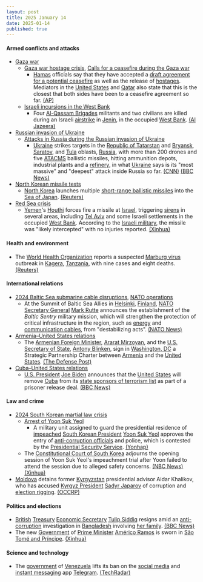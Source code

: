 ```yaml
---
layout: post
title: 2025 January 14
date: 2025-01-14
published: true
---
```



#### Armed conflicts and attacks

* [Gaza war](https://en.wikipedia.org/wiki/Gaza_war "Gaza war")
  * [Gaza war hostage crisis](https://en.wikipedia.org/wiki/Gaza_war_hostage_crisis "Gaza war hostage crisis"), [Calls for a ceasefire during the Gaza war](https://en.wikipedia.org/wiki/Calls_for_a_ceasefire_during_the_Gaza_war "Calls for a ceasefire during the Gaza war")
    * [Hamas](https://en.wikipedia.org/wiki/Hamas "Hamas") officials say that they have accepted a [draft agreement for a potential ceasefire](https://en.wikipedia.org/wiki/2025_Gaza_war_ceasefire "2025 Gaza war ceasefire") as well as the release of [hostages](https://en.wikipedia.org/wiki/Gaza_war_hostage_crisis "Gaza war hostage crisis"). Mediators in the [United States](https://en.wikipedia.org/wiki/United_States "United States") and [Qatar](https://en.wikipedia.org/wiki/Qatar "Qatar") also state that this is the closest that both sides have been to a ceasefire agreement so far. [(AP)](https://apnews.com/article/israel-palestinians-hamas-war-news-01-14-2025-a1495c0f4f13102903ce31a862c49baa)
  * [Israeli incursions in the West Bank](https://en.wikipedia.org/wiki/Israeli_incursions_in_the_West_Bank_%282023%E2%80%93present%29 "Israeli incursions in the West Bank (2023–present)")
    * Four [Al-Qassam Brigades](https://en.wikipedia.org/wiki/Al-Qassam_Brigades "Al-Qassam Brigades") militants and two civilians are killed during an Israeli [airstrike](https://en.wikipedia.org/wiki/Airstrike "Airstrike") in [Jenin](https://en.wikipedia.org/wiki/Jenin "Jenin"), in the occupied [West Bank](https://en.wikipedia.org/wiki/West_Bank "West Bank"). [(Al Jazeera)](https://www.aljazeera.com/news/liveblog/2025/1/15/live-israel-launches-fierce-strikes-on-gaza-as-ceasefire-deal-moves-closer?update=3442835)
* [Russian invasion of Ukraine](https://en.wikipedia.org/wiki/Russian_invasion_of_Ukraine "Russian invasion of Ukraine")
  * [Attacks in Russia during the Russian invasion of Ukraine](https://en.wikipedia.org/wiki/Attacks_in_Russia_during_the_Russian_invasion_of_Ukraine "Attacks in Russia during the Russian invasion of Ukraine")
    * [Ukraine](https://en.wikipedia.org/wiki/Armed_Forces_of_Ukraine "Armed Forces of Ukraine") strikes targets in the [Republic of Tatarstan](https://en.wikipedia.org/wiki/Republic_of_Tatarstan "Republic of Tatarstan") and [Bryansk](https://en.wikipedia.org/wiki/Bryansk_Oblast "Bryansk Oblast"), [Saratov](https://en.wikipedia.org/wiki/Saratov_Oblast "Saratov Oblast"), and [Tula](https://en.wikipedia.org/wiki/Tula_Oblast "Tula Oblast") oblasts, [Russia](https://en.wikipedia.org/wiki/Russia "Russia"), with more than 200 drones and five [ATACMS](https://en.wikipedia.org/wiki/ATACMS "ATACMS") ballistic missiles, hitting ammunition depots, industrial plants and a [refinery](https://en.wikipedia.org/wiki/Refinery "Refinery"), in what [Ukraine](https://en.wikipedia.org/wiki/Ukraine "Ukraine") says is its "most massive" and "deepest" attack inside Russia so far. [(CNN)](https://edition.cnn.com/2025/01/14/europe/ukraine-russia-drone-missile-attack-intl-hnk/index.html) [(BBC News)](https://www.bbc.com/news/articles/cwypg2z780go)
* [North Korean missile tests](https://en.wikipedia.org/wiki/List_of_North_Korean_missile_tests "List of North Korean missile tests")
  * [North Korea](https://en.wikipedia.org/wiki/Korean_People%27s_Army "Korean People's Army") launches multiple [short-range ballistic missiles](https://en.wikipedia.org/wiki/Short-range_ballistic_missile "Short-range ballistic missile") into the [Sea of Japan](https://en.wikipedia.org/wiki/Sea_of_Japan "Sea of Japan"). [(Reuters)](https://www.reuters.com/world/asia-pacific/north-korea-fires-missile-off-east-coast-says-south-korea-military-2025-01-14/)
* [Red Sea crisis](https://en.wikipedia.org/wiki/Red_Sea_crisis "Red Sea crisis")
  * [Yemen](https://en.wikipedia.org/wiki/Yemen "Yemen")'s [Houthi](https://en.wikipedia.org/wiki/Houthi "Houthi") forces fire a missile at [Israel](https://en.wikipedia.org/wiki/Israel "Israel"), triggering [sirens](https://en.wikipedia.org/wiki/Civil_defense_siren "Civil defense siren") in several areas, including [Tel Aviv](https://en.wikipedia.org/wiki/Tel_Aviv "Tel Aviv") and some Israeli settlements in the occupied [West Bank](https://en.wikipedia.org/wiki/West_Bank "West Bank"). According to the [Israeli military](https://en.wikipedia.org/wiki/Israeli_Defense_Forces "Israeli Defense Forces"), the missile was "likely intercepted" with no injuries reported. [(Xinhua)](https://english.news.cn/20250114/7d596dc7d5e6418683867e53dbecb391/c.html)

#### Health and environment

* The [World Health Organization](https://en.wikipedia.org/wiki/World_Health_Organization "World Health Organization") reports a suspected [Marburg virus](https://en.wikipedia.org/wiki/Marburg_virus_disease "Marburg virus disease") outbreak in [Kagera](https://en.wikipedia.org/wiki/Kagera_Region "Kagera Region"), [Tanzania](https://en.wikipedia.org/wiki/Tanzania "Tanzania"), with nine cases and eight deaths. [(Reuters)](https://www.reuters.com/world/africa/suspected-outbreak-marburg-virus-kills-eight-tanzania-who-says-2025-01-15/)

#### International relations

* [2024 Baltic Sea submarine cable disruptions](https://en.wikipedia.org/wiki/2024_Baltic_Sea_submarine_cable_disruptions "2024 Baltic Sea submarine cable disruptions"), [NATO operations](https://en.wikipedia.org/wiki/List_of_NATO_operations "List of NATO operations")
  * At the Summit of Baltic Sea Allies in [Helsinki](https://en.wikipedia.org/wiki/Helsinki "Helsinki"), [Finland](https://en.wikipedia.org/wiki/Finland "Finland"), [NATO Secretary General](https://en.wikipedia.org/wiki/Secretary_General_of_NATO "Secretary General of NATO") [Mark Rutte](https://en.wikipedia.org/wiki/Mark_Rutte "Mark Rutte") announces the establishment of the *Baltic Sentry* military mission, which will strengthen the protection of critical infrastructure in the region, such as [energy](https://en.wikipedia.org/wiki/Submarine_power_cable "Submarine power cable") and [communication cables](https://en.wikipedia.org/wiki/Submarine_communications_cable "Submarine communications cable"), from "destabilizing acts". [(NATO News)](https://www.nato.int/cps/cz/natohq/news_232122.htm?selectedLocale=en)
* [Armenia–United States relations](https://en.wikipedia.org/wiki/Armenia%E2%80%93United_States_relations "Armenia–United States relations")
  * The [Armenian Foreign Minister](https://en.wikipedia.org/wiki/Ministry_of_Foreign_Affairs_%28Armenia%29 "Ministry of Foreign Affairs (Armenia)"), [Ararat Mirzoyan](https://en.wikipedia.org/wiki/Ararat_Mirzoyan "Ararat Mirzoyan"), and the [U.S. Secretary of State](https://en.wikipedia.org/wiki/United_States_Secretary_of_State "United States Secretary of State"), [Antony Blinken](https://en.wikipedia.org/wiki/Antony_Blinken "Antony Blinken"), sign in [Washington, DC](https://en.wikipedia.org/wiki/Washington%2C_DC "Washington, DC") a Strategic Partnership Charter between [Armenia](https://en.wikipedia.org/wiki/Armenia "Armenia") and the [United States](https://en.wikipedia.org/wiki/United_States "United States"). [(The Defense Post)](https://thedefensepost.com/2025/01/14/armenia-signs-us-pact/)
* [Cuba–United States relations](https://en.wikipedia.org/wiki/Cuba%E2%80%93United_States_relations "Cuba–United States relations")
  * [U.S. President](https://en.wikipedia.org/wiki/President_of_the_United_States "President of the United States") [Joe Biden](https://en.wikipedia.org/wiki/Joe_Biden "Joe Biden") announces that the [United States](https://en.wikipedia.org/wiki/United_States "United States") will remove [Cuba](https://en.wikipedia.org/wiki/Cuba "Cuba") from its [state sponsors of terrorism list](https://en.wikipedia.org/wiki/State_Sponsors_of_Terrorism_%28U.S._list%29 "State Sponsors of Terrorism (U.S. list)") as part of a prisoner release deal. [(BBC News)](https://www.bbc.com/news/articles/c17e0k92g41o)

#### Law and crime

* [2024 South Korean martial law crisis](https://en.wikipedia.org/wiki/2024_South_Korean_martial_law_crisis "2024 South Korean martial law crisis")
  * [Arrest of Yoon Suk Yeol](https://en.wikipedia.org/wiki/Arrest_of_Yoon_Suk_Yeol "Arrest of Yoon Suk Yeol")
    * A military unit assigned to guard the presidential residence of [impeached](https://en.wikipedia.org/wiki/Impeachment_of_Yoon_Suk_Yeol "Impeachment of Yoon Suk Yeol") [South Korean President](https://en.wikipedia.org/wiki/President_of_South_Korea "President of South Korea") [Yoon Suk Yeol](https://en.wikipedia.org/wiki/Yoon_Suk_Yeol "Yoon Suk Yeol") approves the entry of [anti-corruption officials](https://en.wikipedia.org/wiki/Corruption_Investigation_Office_for_High-ranking_Officials "Corruption Investigation Office for High-ranking Officials") and police, which is contested by the [Presidential Security Service](https://en.wikipedia.org/wiki/Presidential_Security_Service_%28South_Korea%29 "Presidential Security Service (South Korea)"). [(Yonhap)](https://en.yna.co.kr/view/AEN20250114011453320?section=national/politics)
  * The [Constitutional Court of South Korea](https://en.wikipedia.org/wiki/Constitutional_Court_of_South_Korea "Constitutional Court of South Korea") adjourns the opening session of Yoon Suk Yeol's impeachment trial after Yoon failed to attend the session due to alleged safety concerns. [(NBC News)](https://www.nbcnews.com/news/world/impeachment-trial-south-koreas-yoon-adjourned-not-attend-rcna187549) [(Xinhua)](https://english.news.cn/20250112/45dfd6352df4438ea412380d3f2df56e/c.html)
* [Moldova](https://en.wikipedia.org/wiki/Moldova "Moldova") detains former [Kyrgyzstan](https://en.wikipedia.org/wiki/Kyrgyzstan "Kyrgyzstan") presidential advisor Aidar Khalikov, who has accused [Kyrgyz President](https://en.wikipedia.org/wiki/President_of_Kyrgyzstan "President of Kyrgyzstan") [Sadyr Japarov](https://en.wikipedia.org/wiki/Sadyr_Japarov "Sadyr Japarov") of corruption and [election rigging](https://en.wikipedia.org/wiki/Electoral_fraud "Electoral fraud"). [(OCCRP)](https://www.occrp.org/en/news/moldova-detains-ex-kyrgyz-advisor-who-accused-president-japarov-of-graft)

#### Politics and elections

* [British](https://en.wikipedia.org/wiki/United_Kingdom "United Kingdom") [Treasury](https://en.wikipedia.org/wiki/HM_Treasury "HM Treasury") [Economic Secretary](https://en.wikipedia.org/wiki/Economic_Secretary_to_the_Treasury "Economic Secretary to the Treasury") [Tulip Siddiq](https://en.wikipedia.org/wiki/Tulip_Siddiq "Tulip Siddiq") resigns amid an [anti-corruption](https://en.wikipedia.org/wiki/Anti-corruption "Anti-corruption") investigation in [Bangladesh](https://en.wikipedia.org/wiki/Bangladesh "Bangladesh") involving [her family](https://en.wikipedia.org/wiki/Tungipara_Sheikh_family "Tungipara Sheikh family"). [(BBC News)](https://www.bbc.com/news/live/crmnjjm9j12t)
* The new [Government](https://en.wikipedia.org/wiki/Government_of_S%C3%A3o_Tom%C3%A9_and_Pr%C3%ADncipe "Government of São Tomé and Príncipe") of [Prime Minister](https://en.wikipedia.org/wiki/Prime_Minister_of_S%C3%A3o_Tom%C3%A9_and_Pr%C3%ADncipe "Prime Minister of São Tomé and Príncipe") [Américo Ramos](https://en.wikipedia.org/wiki/Am%C3%A9rico_Ramos "Américo Ramos") is sworn in [São Tomé and Príncipe](https://en.wikipedia.org/wiki/S%C3%A3o_Tom%C3%A9_and_Pr%C3%ADncipe "São Tomé and Príncipe"). [(Xinhua)](https://english.news.cn/20250115/62c12ba528404f3b923b3a6f6853de7f/c.html)

#### Science and technology

* The [government](https://en.wikipedia.org/wiki/Government_of_Venezuela "Government of Venezuela") of [Venezuela](https://en.wikipedia.org/wiki/Venezuela "Venezuela") lifts its ban on the [social media](https://en.wikipedia.org/wiki/Social_media "Social media") and [instant messaging](https://en.wikipedia.org/wiki/Instant_messaging "Instant messaging") app [Telegram](https://en.wikipedia.org/wiki/Telegram_%28software%29 "Telegram (software)"). [(TechRadar)](https://www.techradar.com/vpn/vpn-privacy-security/venezuela-lifts-telegram-ban-but-the-internet-remains-restricted)
